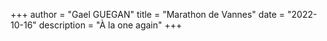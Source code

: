 +++
author = "Gael GUEGAN"
title = "Marathon de Vannes"
date = "2022-10-16"
description = "À la one again"
+++